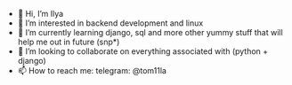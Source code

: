 - 👋 Hi, I’m Ilya
- 👀 I’m interested in backend development and linux
- 🌱 I’m currently learning django, sql and more other yummy stuff that will help me out in future (snp*)
- 💞️ I’m looking to collaborate on everything associated with (python + django)
- 📫 How to reach me: telegram: @tom11la
